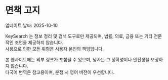 # 면책 고지
업데이트 날짜: 2025-10-10

KeySearch 는 정보 정리 및 검색 도구로만 제공되며, 법률, 의료, 금융 또는 기타 전문적인 조언을 제공하지 않습니다.  
사용으로 인한 모든 위험은 사용자 본인의 책임입니다.  

본 웹사이트에는 외부 링크가 포함될 수 있으며, 당사는 그 정확성이나 안전성을 보장하지 않습니다.  
다국어 번역은 참고용이며, 분쟁 시 영어 버전이 우선합니다.